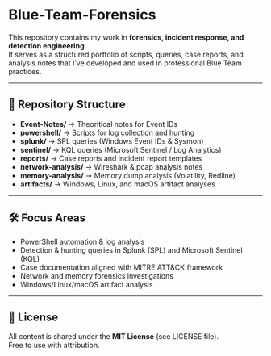 # Blue-Team-Forensics
This repository contains my work in **forensics, incident response, and detection engineering**.  
It serves as a structured portfolio of scripts, queries, case reports, and analysis notes that I’ve developed and used in professional Blue Team practices.

---

## 📂 Repository Structure
- **Event-Notes/** → Theoritical notes for Event IDs
- **powershell/** → Scripts for log collection and hunting  
- **splunk/** → SPL queries (Windows Event IDs & Sysmon)  
- **sentinel/** → KQL queries (Microsoft Sentinel / Log Analytics)  
- **reports/** → Case reports and incident report templates  
- **network-analysis/** → Wireshark & pcap analysis notes  
- **memory-analysis/** → Memory dump analysis (Volatility, Redline)  
- **artifacts/** → Windows, Linux, and macOS artifact analyses  

---

## 🛠️ Focus Areas
- PowerShell automation & log analysis  
- Detection & hunting queries in Splunk (SPL) and Microsoft Sentinel (KQL)  
- Case documentation aligned with MITRE ATT&CK framework  
- Network and memory forensics investigations  
- Windows/Linux/macOS artifact analysis  

---

## 📜 License
All content is shared under the **MIT License** (see LICENSE file).  
Free to use with attribution.

